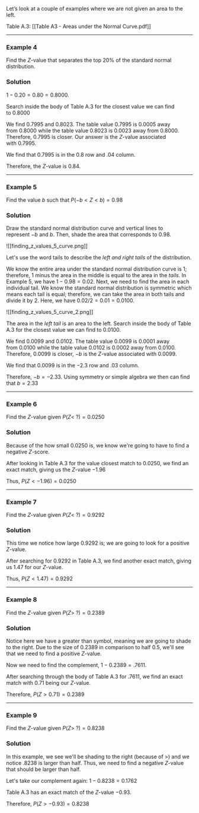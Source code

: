 Let’s look at a couple of examples where we are not given an area to the left.

Table A.3: [[Table A3 - Areas under the Normal Curve.pdf]]
- - -
### Example 4
Find the $Z$-value that separates the top 20% of the standard normal distribution.

### Solution
$1-0.20=0.80=0.8000$.

Search inside the body of Table A.3 for the closest value we can find to $0.8000$

We find $0.7995$ and $0.8023$. The table value $0.7995$ is $0.0005$ away from $0.8000$ while the table value $0.8023$ is $0.0023$ away from $0.8000$. Therefore, $0.7995$ is closer. Our answer is the $Z$-value associated with $0.7995$.

We find that $0.7995$ is in the $0.8$ row and $.04$ column.

Therefore, the $Z$-value is $0.84$.

- - -
### Example 5   
Find the value $b$ such that $P(-b<Z<b)=0.98$

### Solution
Draw the standard normal distribution curve and vertical lines to represent $-b$ and $b$. Then, shade the area that corresponds to $0.98$.

![[finding_z_values_5_curve.png]]

Let's use the word tails to describe the _left and right tails_ of the distribution.

We know the entire area under the standard normal distribution curve is 1; therefore, 1 minus the area in the middle is equal to the area in the _tails_. In Example 5, we have $1-0.98=0.02$. Next, we need to find the area in each individual tail. We know the standard normal distribution is symmetric which means each tail is equal; therefore, we can take the area in both tails and divide it by 2. Here, we have $0.02/2=0.01=0.0100$.

![[finding_z_values_5_curve_2.png]]

The area in the _left tail_ is an area to the left. Search inside the body of Table A.3 for the closest value we can find to $0.0100$.

We find $0.0099$ and $0.0102$. The table value $0.0099$ is $0.0001$ away from $0.0100$ while the table value $0.0102$ is $0.0002$ away from $0.0100$. Therefore, $0.0099$ is closer, $-b$ is the $Z$-value associated with $0.0099$.

We find that $0.0099$ is in the $−2.3$ row and $.03$ column.

Therefore, $−b=−2.33$. Using symmetry or simple algebra we then can find that $b=2.33$

- - -
### Example 6
Find the $Z$-value given $P(Z<~?)=0.0250$

### Solution
Because of the how small $0.0250$ is, we know we're going to have to find a negative $Z$-score.

After looking in Table A.3 for the value closest match to $0.0250$, we find an exact match, giving us the $Z$-value $-1.96$

Thus, $P(Z<-1.96)=0.0250$

- - -
### Example 7
Find the $Z$-value given $P(Z<~?)=0.9292$

### Solution
This time we notice how large $0.9292$ is; we are going to look for a positive $Z$-value.

After searching for $0.9292$ in Table A.3, we find another exact match, giving us $1.47$ for our $Z$-value.

Thus, $P(Z<1.47)=0.9292$

- - -
### Example 8
Find the $Z$-value given $P(Z>~?)=0.2389$

### Solution
Notice here we have a greater than symbol, meaning we are going to shade to the right. Due to the size of $0.2389$ in comparison to half $0.5$, we'll see that we need to find a positive $Z$-value.

Now we need to find the complement, $1-0.2389 = .7611$.

After searching through the body of Table A.3 for $.7611$, we find an exact match with $0.71$ being our $Z$-value.

Therefore, $P(Z>0.71)=0.2389$

- - -
### Example 9
Find the $Z$-value given $P(Z>~?)=0.8238$

### Solution
In this example, we see we'll be shading to the right (because of $>$) and we notice $.8238$ is larger than half. Thus, we need to find a negative $Z$-value that should be larger than half.

Let's take our complement again: $1-0.8238=0.1762$

Table A.3 has an exact match of the $Z$-value $-0.93$.

Therefore, $P(Z>-0.93)=0.8238$